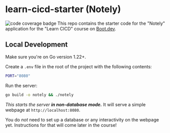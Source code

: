 # learn-cicd-starter (Notely)

![code coverage badge](https://github.com/benjamin-vq/cicd-starter/actions/workflows/ci.yml/badge.svg)
This repo contains the starter code for the "Notely" application for the "Learn CICD" course on [Boot.dev](https://boot.dev).

## Local Development

Make sure you're on Go version 1.22+.

Create a `.env` file in the root of the project with the following contents:

```bash
PORT="8080"
```

Run the server:

```bash
go build -o notely && ./notely
```

*This starts the server **in non-database mode.*** It will serve a simple webpage at `http://localhost:8080`.

You do *not* need to set up a database or any interactivity on the webpage yet. Instructions for that will come later in the course!
